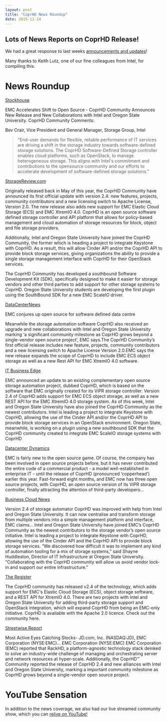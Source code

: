 ```yaml
---
layout: post
title: "CoprHD News Roundup"
date: 2015-12-14
---
```


Lots of News Reports on CoprHD Release!
---------------------------------------

We had a great response to last weeks [announcements and updates](/blog/2015/12/08/coprhd-release/)!

Many thanks to Keith Lutz, one of our fine colleagues from Intel, for compiling this.

News Roundup
============

[Stockhouse](http://www.stockhouse.com/news/press-releases/2015/12/08/emc-accelerates-shift-to-open-source)

EMC Accelerates Shift to Open Source - CoprHD Community Announces New Release and New Collaborations with Intel and Oregon State University. CoprHD Community Comments:

Bev Crair, Vice President and General Manager, Storage Group, Intel

> "End-user demands for flexible, reliable performance of IT services are driving a shift in the storage industry towards software-defined storage solutions.  The CoprHD Software-Defined Storage controller enables cloud platforms, such as OpenStack, to manage heterogeneous storage. This aligns with Intel's commitment and contributions to the opensource community and our efforts to accelerate development of software-defined storage solutions."

[StorageReview.com](http://www.storagereview.com/emc_improves_open_source_community_with_rackhd_coprhd_24_rexray_03)

Originally released back in May of this year, the CoprHD Community have announced its first official update with version 2.4: new features, projects, community contributors and a new licensing switch to Apache License, Version 2.0. The new release also adds new support for EMC Elastic Cloud Storage (ECS) and EMC XtremIO 4.0. CoprHD is an open source software defined storage controller and API platform that allows for policy-based management and cloud automation of storage resources for block, object and file storage providers.

Additionally, Intel and Oregon State University have joined the CoprHD Community, the former which is heading a project to integrate Keystone with CoprHD. As a result, this will allow Cinder API and/or the CoprHD API to provide block storage services, giving organizations the ability to provide a single storage management interface with CoprHD for their OpenStack services.

The CoprHD Community has developed a southbound Software Development Kit (SDK), specifically designed to make it easier for storage vendors and other third parties to add support for other storage systems to CoprHD. Oregon State University students are developing the first plugin using the SouthBound SDK for a new EMC ScaleIO driver.

[DataCenterNews](https://datacenternews.asia/story/emc-conjures-open-source-software-defined-data-centre/)

EMC conjures up open source for software defined data centre

Meanwhile the storage automation software CoprHD also received an upgrade and new collaborations with Intel and Oregon State University marking ‘a significant community milestone as CoprHD grows beyond a single-vendor open source project’, EMC says.The CoprHD Community’s first official release includes new feature, projects, community contributors and a new licensing switch to Apache License Version 2.0.EMC says the new release expands the scope of CoprHD to include EMC ECS object storage as well as a new Rest API for EMC XtremIO 4.0 software.

[IT Business Edge](http://www.itbusinessedge.com/blogs/it-unmasked/emc-advances-open-source-it-automation-projects.html)

EMC announced an update to an existing complementary open source storage automation project, dubbed CoprHD, which is based on the software that EMC originally created for its ViPR storage controller. Version 2.4 of CoprHD adds support for EMC ECS object storage, as well as a new REST API for the EMC XtremIO 4.0 storage system. As of this week, Intel and Oregon State University have also joined the CoprHD Community as the newest contributors. Intel is leading a project to integrate Keystone with CoprHD, allowing the use of the Cinder API and/or the CoprHD API to provide block storage services in an OpenStack environment. Oregon State, meanwhile, is working on a plugin using a new southbound SDK that the CoprHD community created to integrate EMC ScaleIO storage systems with CoprHD

[Datacenter Dynamics](http://www.datacenterdynamics.com/it-networks/emc-open-sources-rackhd-server-automation-platform/95353.article)

EMC is fairly new to the open source game. Of course, the company has been involved in open source projects before, but it has never contributed the entire code of a commercial product - a model well-established in enterprise IT - until the release of CoprHD (pronounced ‘copperhead’) earlier this year. Fast-forward eight months, and EMC now has three open source projects, with CoprHD, an open source version of its ViPR storage controller, finally attracting the attention of third-party developers…

[Business Cloud News](http://www.businesscloudnews.com/2015/12/09/emc-launches-new-open-source-tech-for-the-software-defined-datacentre/)

Version 2.4 of storage automator CoprHD was improved with help from Intel and Oregon State University. It can now centralise and transform storage from multiple vendors into a simple management platform and interface, EMC claims… Intel and Oregon State University have joined EMC’s CoprHD Community as the newest contributors to the storage vendor’s open source initiative. Intel is leading a project to integrate Keystone with CoprHD, allowing the use of the Cinder API and the CoprHD API to provide block storage services. “We discovered how difficult it was to implement any kind of automation tooling for a mix of storage systems,” said Shayne Huddleston, Director of IT Infrastructure at Oregon State University. “Collaborating with the CoprHD community will allow us avoid vendor lock-in and support our entire infrastructure.”

[The Register](http://www.theregister.co.uk/2015/12/09/emc_weaves_open_sorcery_spells/)

The CoprHD community has released v2.4 of the technology, which adds support for EMC's Elastic Cloud Storage (ECS), object storage software, and a REST API for XtremIO 4.0. There are two projects with Intel and Oregon State University for adding third-party storage support and OpenStack integration, which will expand CoprHD from being an EMC-only initiative. CoprHD is available with the Apache 2.0 licence. Check out the community here.

[Streetwise Report](http://streetwisereport.com/most-active-eyes-catching-stocks-jd-com-inc-nasdaqjd-emc-corporation-nyseemc-sprint-corporation-nyses/139175/)

Most Active Eyes Catching Stocks- JD.com, Inc. (NASDAQ:JD), EMC Corporation (NYSE:EMC)…
EMC Corporation (NYSE:EMC) EMC Corporation (EMC) reported that RackHD, a platform-agnostic technology stack deinked to solve an industry-wide challenge of managing and orchestrating server and network resources at hyper-scale. Additionally, the CoprHD™ Community reported the release of CoprHD 2.4 and new alliances with Intel and Oregon State University, marking a important community milestone as CoprHD grows beyond a single-vendor open source project.

YouTube Sensation
=================

In addition to the news coverage, we also had our live streamed community show, which you can
[relive on YouTube!](https://www.youtube.com/watch?v=Vkhcxd2POs4)
